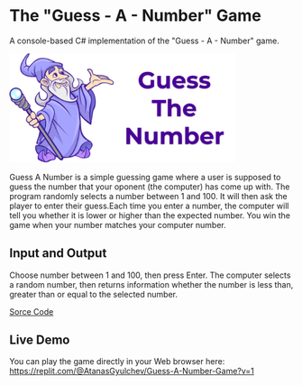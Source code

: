 # The "Guess - A - Number" Game
A console-based C# implementation of the "Guess - A - Number" game.




<img alt="Image" width = "400 px" src= "https://raw.githubusercontent.com/thiagodnf/guess-the-number/master/images/logo.png?token=AAG9XwrL-t72tifQ-eA47lewNBqqV9Nwks5cDnuJwA%3D%3D"/>





Guess A Number is a simple guessing game where a user is supposed to guess the number that your oponent (the computer) has come up
with. The program randomly selects a number between 1 and 100. It will then ask the player to enter their guess.Each time you enter a number,
the computer will tell you whether it is lower or higher than the expected number.
You win the game when your number matches your computer number.

## Input and Output
Choose number between 1 and 100, then press Enter.
The computer selects a random number, then returns information whether the number is less than, greater than or equal to the selected number.

[Sorce Code](GuessANumber/GuessANumber.cs)


## Live Demo
You can play the game directly in your Web browser here:
https://replit.com/@AtanasGyulchev/Guess-A-Number-Game?v=1


